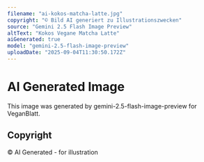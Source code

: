 ```yaml
---
filename: "ai-kokos-matcha-latte.jpg"
copyright: "© Bild AI generiert zu Illustrationszwecken"
source: "Gemini 2.5 Flash Image Preview"
altText: "Kokos Vegane Matcha Latte"
aiGenerated: true
model: "gemini-2.5-flash-image-preview"
uploadDate: "2025-09-04T11:30:50.172Z"
---
```


# AI Generated Image

This image was generated by gemini-2.5-flash-image-preview for VeganBlatt.

## Copyright
© AI Generated - for illustration
